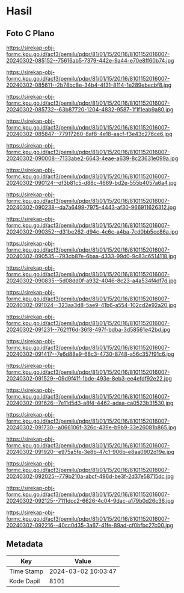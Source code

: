 # Hasil

## Foto C Plano

https://sirekap-obj-formc.kpu.go.id/acf3/pemilu/pdpr/81/01/15/20/16/8101152016007-20240302-085152--75616ab5-7379-442e-9a44-e70e8ff60b74.jpg

https://sirekap-obj-formc.kpu.go.id/acf3/pemilu/pdpr/81/01/15/20/16/8101152016007-20240302-085611--2b78bc8e-34b4-4f31-8114-1e289ebecbf8.jpg

https://sirekap-obj-formc.kpu.go.id/acf3/pemilu/pdpr/81/01/15/20/16/8101152016007-20240302-085732--63b87720-1204-4832-9587-1f1f1eab9a80.jpg

https://sirekap-obj-formc.kpu.go.id/acf3/pemilu/pdpr/81/01/15/20/16/8101152016007-20240302-085847--77917260-8af8-4e18-aacf-f3e43c276ce6.jpg

https://sirekap-obj-formc.kpu.go.id/acf3/pemilu/pdpr/81/01/15/20/16/8101152016007-20240302-090008--7133abe2-6643-4eae-a639-8c23631e099a.jpg

https://sirekap-obj-formc.kpu.go.id/acf3/pemilu/pdpr/81/01/15/20/16/8101152016007-20240302-090124--df3b81c5-d88c-4669-bd2e-555b4057a6a4.jpg

https://sirekap-obj-formc.kpu.go.id/acf3/pemilu/pdpr/81/01/15/20/16/8101152016007-20240302-090238--da7a6499-7975-4443-af30-966911626312.jpg

https://sirekap-obj-formc.kpu.go.id/acf3/pemilu/pdpr/81/01/15/20/16/8101152016007-20240302-090352--d31be262-d94c-4c6c-a4ba-7cd0bb5cc86a.jpg

https://sirekap-obj-formc.kpu.go.id/acf3/pemilu/pdpr/81/01/15/20/16/8101152016007-20240302-090535--793cb87e-6baa-4333-99d0-9c83c6514118.jpg

https://sirekap-obj-formc.kpu.go.id/acf3/pemilu/pdpr/81/01/15/20/16/8101152016007-20240302-090835--5d08dd0f-a932-4046-8c23-a4a534f4df7d.jpg

https://sirekap-obj-formc.kpu.go.id/acf3/pemilu/pdpr/81/01/15/20/16/8101152016007-20240302-091024--323aa3d8-5ae9-41b6-a554-102cd2e92a20.jpg

https://sirekap-obj-formc.kpu.go.id/acf3/pemilu/pdpr/81/01/15/20/16/8101152016007-20240302-091231--762fff6d-36f8-497f-bdba-3d58561e42bd.jpg

https://sirekap-obj-formc.kpu.go.id/acf3/pemilu/pdpr/81/01/15/20/16/8101152016007-20240302-091417--7e6d88e9-68c3-4730-8748-a56c357f91c6.jpg

https://sirekap-obj-formc.kpu.go.id/acf3/pemilu/pdpr/81/01/15/20/16/8101152016007-20240302-091529--09d9f41f-1bde-493e-8eb3-ee4efdf92e22.jpg

https://sirekap-obj-formc.kpu.go.id/acf3/pemilu/pdpr/81/01/15/20/16/8101152016007-20240302-091626--7e11d5d3-a8f4-4462-adaa-ca0523b31530.jpg

https://sirekap-obj-formc.kpu.go.id/acf3/pemilu/pdpr/81/01/15/20/16/8101152016007-20240302-091730--a066106f-326c-439e-b9b9-33e26081b865.jpg

https://sirekap-obj-formc.kpu.go.id/acf3/pemilu/pdpr/81/01/15/20/16/8101152016007-20240302-091920--e975a5fe-3e8b-47c1-906b-e8aa0902d19e.jpg

https://sirekap-obj-formc.kpu.go.id/acf3/pemilu/pdpr/81/01/15/20/16/8101152016007-20240302-092025--779b210a-abcf-496d-be3f-2d37e58715dc.jpg

https://sirekap-obj-formc.kpu.go.id/acf3/pemilu/pdpr/81/01/15/20/16/8101152016007-20240302-092125--7111dcc2-6626-4c04-9dac-a179b0d26c36.jpg

https://sirekap-obj-formc.kpu.go.id/acf3/pemilu/pdpr/81/01/15/20/16/8101152016007-20240302-092216--40cc0d35-3a67-41fe-89ad-cf0bfbc27c00.jpg


## Metadata

| Key        | Value               |
| ---------- | ------------------- |
| Time Stamp | 2024-03-02 10:03:47 |
| Kode Dapil | 8101                |



